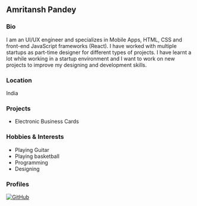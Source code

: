 ## Amritansh Pandey

### Bio
I am an UI/UX engineer and specializes in Mobile Apps, HTML, CSS and front-end JavaScript frameworks (React). I have worked with multiple startups as part-time designer for different types of projects. I have learnt a lot while working in a startup environment and I want to work on new projects to improve my designing and development skills.
 
### Location
India

### Projects
- Electronic Business Cards 

### Hobbies & Interests
- Playing Guitar
- Playing basketball
- Programming
- Designing

### Profiles
[![GitHub][github-img]](https://github.com/AmritanshPandey)   

<!-- Don't edit the below 2 lines -->
[twitter-img]: https://i.imgur.com/wWzX9uB.png
[github-img]: https://i.imgur.com/9I6NRUm.png